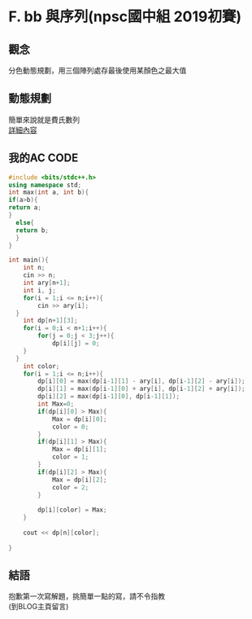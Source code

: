 # F. bb 與序列(npsc國中組 2019初賽)  
## 觀念  
分色動態規劃，用三個陣列處存最後使用某顏色之最大值
## 動態規劃  
簡單來說就是費氏數列  
[詳細內容](http://www.tcgs.tc.edu.tw/~sagit/cpp/q12.htm)  
## 我的AC CODE  
``` cpp
#include <bits/stdc++.h>
using namespace std;
int max(int a, int b){
if(a>b){
return a;
}
  else{
  return b;
  }
}

int main(){
	int n;
	cin >> n;
	int ary[n+1];
	int i, j;
	for(i = 1;i <= n;i++){
		cin >> ary[i];
  }
	int dp[n+1][3];
	for(i = 0;i < n+1;i++){
		for(j = 0;j < 3;j++){
			dp[i][j] = 0;
    }
  }
	int color;
	for(i = 1;i <= n;i++){
		dp[i][0] = max(dp[i-1][1] - ary[i], dp[i-1][2] - ary[i]);
		dp[i][1] = max(dp[i-1][0] + ary[i], dp[i-1][2] + ary[i]);
		dp[i][2] = max(dp[i-1][0], dp[i-1][1]);
		int Max=0;
		if(dp[i][0] > Max){
			Max = dp[i][0];
			color = 0;
		}
		if(dp[i][1] > Max){
			Max = dp[i][1];
			color = 1;
		}
		if(dp[i][2] > Max){
			Max = dp[i][2];
			color = 2;
		}
		
		dp[i][color] = Max;
	}
		
	cout << dp[n][color];
	
}
```
## 結語  
抱歉第一次寫解題，挑簡單一點的寫，請不令指教  
(到BLOG主頁留言)
